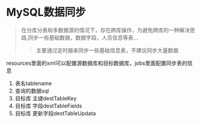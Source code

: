 # MySQL数据同步
> 在分库分表和多数据源的情况下，存在跨库操作，为避免跨库的一种解决思路,同步一些基础数据，数据字段，人员信息等表...
>> 主要通过定时器来同步一些基础信息表，不建议同步大量数据


resources里面的xml可以配置源数据库和目标数据库，jobs里面配置同步表的信息

1. 表名tablename
2. 查询的数据sql
3. 目标库 主键destTableKey
4. 目标库 字段destTableFields
5. 目标库 更新字段destTableUpdata
